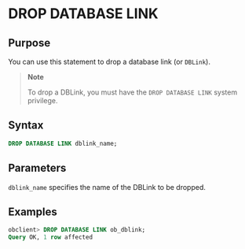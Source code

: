 DROP DATABASE LINK
=======================================



Purpose
-----------------------

You can use this statement to drop a database link (or `DBLink`).
> **Note**
>
> To drop a DBLink, you must have the `DROP DATABASE LINK` system privilege.

Syntax
-----------------------

```sql
DROP DATABASE LINK dblink_name;
```



Parameters
-------------------------

`dblink_name` specifies the name of the DBLink to be dropped.

Examples
-----------------------

```sql
obclient> DROP DATABASE LINK ob_dblink;
Query OK, 1 row affected
```


